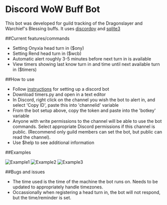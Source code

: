 # Discord WoW Buff Bot

This bot was developed for guild tracking of the Dragonslayer and Warchief's Blessing buffs.  It uses [discordpy](https://discordpy.readthedocs.io/en/latest/) and [sqlite3](https://docs.python.org/3/library/sqlite3.html)


##Current features/commands

* Setting Onyxia head turn in ($ony)
* Setting Rend head turn in ($wcb)
* Automatic alert roughly 3-5 minutes before next turn in is available
* View timers showing last know turn in and time until next available turn in ($timers)


##How to use

* Follow [instructions](https://discordpy.readthedocs.io/en/latest/discord.html) for setting up a discord bot
* Download timers.py and open in a text editor
* In Discord, right click on the channel you wish the bot to alert in, and select 'Copy ID', paste this into 'channelid' variable
* From the bot setup above, copy the token and paste into the 'botkey' variable
* Anyone with write permissions to the channel will be able to use the bot commands.  Select appropriate Discord permissions if this channel is public. (Recommend only guild members can set the bot, but public can read the channel).
* Use $help to see additional information


##Examples

![Example1](https://i.imgur.com/WRlj0Dt.png)
![Example2](https://i.imgur.com/iESeQP2.png)
![Example3](https://i.imgur.com/OmfmkH7.png)


##Bugs and issues

* The time used is the time of the machine the bot runs on.  Needs to be updated to appropriately handle timezones.
* Occassionally when registering a head turn in, the bot will not respond, but the time/reminder is set.
